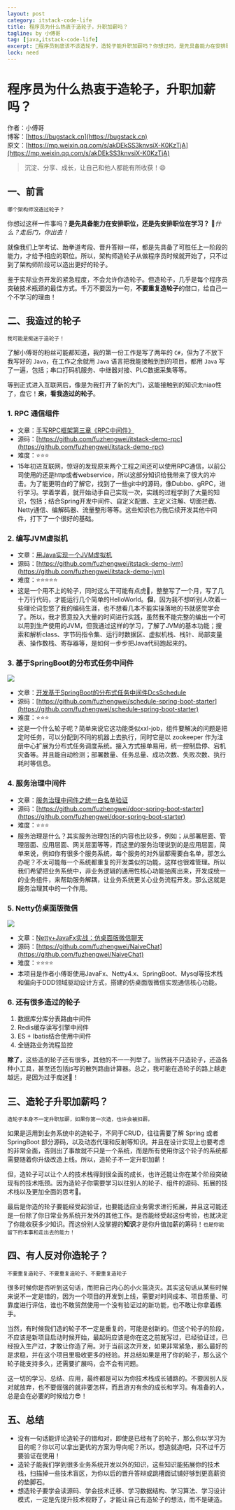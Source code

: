 ```yaml
---
layout: post
category: itstack-code-life
title: 程序员为什么热衷于造轮子，升职加薪吗？
tagline: by 小傅哥
tag: [java,itstack-code-life]
excerpt: 🧐程序员到底该不该造轮子，造轮子能升职加薪吗？你想过吗，是先具备能力在安排职位，还是先安排职位在学习？就像我们上学考试、跆拳道考段、晋升答辩一样，都是先具备了可胜任上一阶段的能力，才给予相应的职位。所以，造轮子，架构师的成长从程序员阶段就开始了！
lock: need
---
```


# 程序员为什么热衷于造轮子，升职加薪吗？

作者：小傅哥
<br/>博客：[https://bugstack.cn](https://bugstack.cn)
<br/>原文：[https://mp.weixin.qq.com/s/akDEkSS3knvsiX-K0KzTjA](https://mp.weixin.qq.com/s/akDEkSS3knvsiX-K0KzTjA)

> 沉淀、分享、成长，让自己和他人都能有所收获！😄

## 一、前言

`哪个架构师没造过轮子？`

你想过这样一件事吗？**是先具备能力在安排职位，还是先安排职位在学习？**  🤬*什么？走后门，你出去！* 

就像我们上学考试、跆拳道考段、晋升答辩一样，都是先具备了可胜任上一阶段的能力，才给予相应的职位。所以，架构师造轮子从做程序员时候就开始了，只不过到了架构师阶段可以造出更好的轮子。

鉴于实际业务开发的紧急程度，不会允许你造轮子。但造轮子，几乎是每个程序员突破技术瓶颈的最佳方式。千万不要因为一句，**不要重复造轮子**的借口，给自己一个不学习的理由！

## 二、我造过的轮子

`我可能是痴迷于造轮子！` 

了解小傅哥的粉丝可能都知道，我的第一份工作是写了两年的 `C#`，但为了不放下我写好的 `Java`，在工作之余就用 `Java` 语言把我能接触到到的项目，都用 `Java` 写了一遍，包括；串口打码机服务、中继器对接、PLC数据采集等等。

等到正式进入互联网后，像是为我打开了新的大门，这能接触到的知识太niao性了，盘它！**来，看我造过的轮子**。

### 1. RPC 通信组件

- 文章：[手写RPC框架第三章《RPC中间件》](https://bugstack.cn/md/netty/application/2019-09-03-%E6%89%8B%E5%86%99RPC%E6%A1%86%E6%9E%B6%E7%AC%AC%E4%B8%89%E7%AB%A0%E3%80%8ARPC%E4%B8%AD%E9%97%B4%E4%BB%B6%E3%80%8B.html)
- 源码：[https://github.com/fuzhengwei/itstack-demo-rpc](https://github.com/fuzhengwei/itstack-demo-rpc)
- 难度：⭐⭐⭐
- 15年初进互联网，惊讶的发现原来两个工程之间还可以使用RPC通信，以前公司使用的还是http或者webservice，所以这部分知识给我带来了很大的冲击。为了能更明白的了解它，找到了一些git中的源码，像Dubbo、gRPC，进行学习。学着学着，就开始动手自己实现一次，实践的过程学到了大量的知识，包括；结合Spring开发中间件、自定义配置、主定义注解、切面拦截、Netty通信、编解码器、流量整形等等。这些知识也为我后续开发其他中间件，打下了一个很好的基础。

### 2. 编写JVM虚拟机

- 文章：[用Java实现一个JVM虚拟机](https://bugstack.cn/md/java/develop-jvm/2019-05-01-%E7%94%A8Java%E5%AE%9E%E7%8E%B0JVM%E7%AC%AC%E4%B8%80%E7%AB%A0%E3%80%8A%E5%91%BD%E4%BB%A4%E8%A1%8C%E5%B7%A5%E5%85%B7%E3%80%8B.html)
- 源码：[https://github.com/fuzhengwei/itstack-demo-jvm](https://github.com/fuzhengwei/itstack-demo-jvm)
- 难度：⭐⭐⭐⭐⭐
- 这是一个用不上的轮子，同时这么干可能有点虎🤔，整整写了一个月，写了几十万行代码，才能运行几个简单的HelloWorld。**但**，因为我不想听别人吹着一些理论词忽悠了我的编码生涯，也不想看几本不能实操落地的书就感觉学会了。所以，我才愿意投入大量的时间进行实践，虽然我不能完整的编出一个可以用到生产使用的JVM，但我通过这样的学习，了解了JVM的基本功能；搜索和解析class、字节码指令集、运行时数据区、虚拟机栈、栈针、局部变量表、操作数栈、寄存器等，是如何一步步把Java代码跑起来的。

### 3. 基于SpringBoot的分布式任务中间件

![](res\2020-09-20-程序员为什么热衷于造轮子，升职加薪吗？.md\612b2277-5bf6-4529-85cc-86a87413e44c.jpg)

- 文章：[开发基于SpringBoot的分布式任务中间件DcsSchedule](https://bugstack.cn/md/assembly/middleware/2019-12-08-%E5%BC%80%E5%8F%91%E5%9F%BA%E4%BA%8ESpringBoot%E7%9A%84%E5%88%86%E5%B8%83%E5%BC%8F%E4%BB%BB%E5%8A%A1%E4%B8%AD%E9%97%B4%E4%BB%B6DcsSchedule.html)
- 源码：[https://github.com/fuzhengwei/schedule-spring-boot-starter](https://github.com/fuzhengwei/schedule-spring-boot-starter)
- 难度：⭐⭐⭐
- 这是一个什么轮子呢？简单来说它这功能类似xxl-job，组件要解决的问题是把定时任务，可以分配到不同的机器上去执行，同时它是以 zookeeper 作为注册中心扩展为分布式任务调度系统。接入方式接单易用，统一控制启停、宕机灾备等。并且能自动检测；部署数量、任务总量、成功次数、失败次数、执行耗时等信息。

### 4. 服务治理中间件

- 文章：[服务治理中间件之统一白名单验证](https://bugstack.cn/md/assembly/middleware/2019-12-02-SpringBoot%E6%9C%8D%E5%8A%A1%E6%B2%BB%E7%90%86%E4%B8%AD%E9%97%B4%E4%BB%B6%E4%B9%8B%E7%BB%9F%E4%B8%80%E7%99%BD%E5%90%8D%E5%8D%95%E9%AA%8C%E8%AF%81.html)
- 源码：[https://github.com/fuzhengwei/door-spring-boot-starter](https://github.com/fuzhengwei/door-spring-boot-starter)
- 难度：⭐⭐⭐
- 服务治理是什么？其实服务治理包括的内容也比较多，例如；从部署层面、管理层面、应用层面、网关层面等等，而这里的服务治理说到的是应用层面，简单来说，例如你有很多个服务系统，每个服务的对外层都需要白名单，那怎么办呢？不太可能每一个系统都重复的开发类似的功能，这样也很难管理。所以我们希望把业务系统中，非业务逻辑的通用性核心功能抽离出来，开发成统一的业务组件，来帮助服务解耦，让业务系统更关心业务流程开发。那么这就是服务治理其中的一个作用。

### 5. Netty仿桌面版微信

![](res\2020-09-20-程序员为什么热衷于造轮子，升职加薪吗？.md\71f35b0c-8099-478b-aa6f-b0c7eb5900f1.jpg)

- 文章：[Netty+JavaFx实战：仿桌面版微信聊天](https://bugstack.cn/md/netty/application/2021-08-17-%E7%BB%99%E5%AD%A6%E4%B9%A0%E5%8A%A0%E7%82%B9%E5%AE%9E%E8%B7%B5%EF%BC%8C%E5%BC%80%E5%8F%91%E4%B8%80%E4%B8%AA%E5%88%86%E5%B8%83%E5%BC%8FIM%E5%8D%B3%E6%97%B6%E9%80%9A%E4%BF%A1%E7%B3%BB%E7%BB%9F.html)
- 源码：[https://github.com/fuzhengwei/NaiveChat](https://github.com/fuzhengwei/NaiveChat)
- 难度：⭐⭐⭐⭐
- 本项目是作者小傅哥使用JavaFx、Netty4.x、SpringBoot、Mysql等技术栈和偏向于DDD领域驱动设计方式，搭建的仿桌面版微信实现通信核心功能。

### 6. 还有很多造过的轮子

1. 数据库分库分表路由中间件
2. Redis缓存读写引擎中间件
3. ES + Ibatis结合使用中间件
4. 全链路业务流程监控

**除了**，这些造的轮子还有很多，其他的不一一列举了。当然我不只造轮子，还造各种小工具，甚至还包括js写的散列路由计算器。总之，我可能在造轮子的路上越走越远，是因为过于痴迷🧐！

## 三、造轮子升职加薪吗？

`造轮子本身不一定升职加薪，如果你第一次造，也许会被扣薪。`

如果是运用到业务系统中的造轮子，不同于CRUD，往往需要了解 Spring 或者 SpringBoot 部分源码，以及动态代理和反射等知识。并且在设计实现上也要考虑的非常全面，否则出了事故就不只是一个系统，而是所有使用你这个轮子的系统都需要随着你升级改造上线。所以，造轮子不一定升职加薪！

但，造轮子可以让个人的技术栈得到很全面的成长，也许还能让你在某个阶段突破现有的技术瓶颈。因为造轮子你需要学习以往别人的轮子、组件的源码、拓展的技术栈以及更加全面的思考🤔。

最后是你造的轮子要能经受起验证，也要能适应业务需求进行拓展，并且这可能还是一份除了你日常业务系统开发外的其他工作。是否能经受起这份考验，也就决定了你能收获多少知识。而这份别人没掌握的**知识**才是你升值加薪的筹码！`也是你能留下的本事和走出去的能力！`

## 四、有人反对你造轮子？

`不要重复造轮子、不要重复造轮子、不要重复造轮子`

很多时候你是否听到这句话，而把自己内心的小火苗浇灭。其实这句话从某些时候来说不一定是错的，因为一个项目的开发到上线，需要对时间成本、项目质量、可靠度进行评估，谁也不敢贸然使用一个没有验证过的新功能，也不敢让你拿着练手。

当然，有时候我们造的轮子不一定是重复的，可能是创新的。但这个轮子的阶段，不应该是新项目启动时候开始，最起码应该是你在这之前就写过，已经验证过，已经投入生产过，才敢让你造了用。对于当前这次开发，如果非常紧急，那么最好的是求稳，并在这个项目里吸收更多的经验。并总结如果是用了你的轮子，那么这个轮子能支持多久，还需要扩展吗，会不会有问题。

这一切的学习、总结、应用，最终都是可以为你技术栈成长铺路的。不要因别人反对就放弃，也不要倔强的就非要怎样，而且游刃有余的成长和学习。有准备的人，总是会在必要的时候给力😎！

## 五、总结

- 没有一句话能评论造轮子的错和对，即使是已经有了的轮子，那么你以学习为目的呢？你以可以拿出更优的方案为导向呢？所以，想造就造吧，只不过千万要验证在使用！
- 造轮子能我们学到很多业务系统开发以外的知识，这些知识能拓展你的技术栈，扫描掉一些技术盲区，为你以后的晋升答辩或跳槽面试铺好够到更高薪资的垫脚石。
- 想造轮子要学会读源码、学会技术迁移、学习数据结构、学习算法、学习设计模式，一定是先提升技术视野了，才能让自己有造轮子的想法，而不是硬造。

